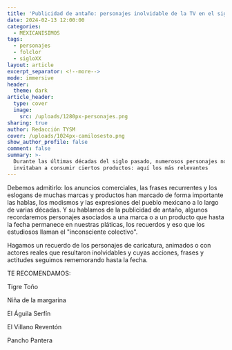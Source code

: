 ```yaml
---
title: 'Publicidad de antaño: personajes inolvidable de la TV en el siglo XX'
date: 2024-02-13 12:00:00
categories:
  - MEXICANISIMOS
tags:
  - personajes
  - folclor
  - sigloXX
layout: article
excerpt_separator: <!--more-->
mode: immersive
header:
  theme: dark
article_header:
  type: cover
  image:
    src: /uploads/1280px-personajes.png
sharing: true
author: Redacción TYSM
cover: /uploads/1024px-camilosesto.png
show_author_profile: false
comment: false
summary: >-
  Durante las últimas décadas del siglo pasado, numerosos personajes nos
  invitaban a consumir ciertos productos: aquí los más relevantes
---
```

Debemos admitirlo: los anuncios comerciales, las frases recurrentes y los eslogans de muchas marcas y productos han marcado de forma importante las hablas, los modismos y las expresiones del pueblo mexicano a lo largo de varias décadas. Y su hablamos de la publicidad de antaño, algunos recordaremos personajes asociados a una marca o a un producto que hasta la fecha permanece en nuestras pláticas, los recuerdos y eso que los estudiosos llaman el "inconsciente colectivo".

Hagamos un recuerdo de los personajes de caricatura, animados o con actores reales que resultaron inolvidables y cuyas acciones, frases y actitudes seguimos rememorando hasta la fecha.

TE RECOMENDAMOS:

Tigre Toño

Niña de la margarina

El Águila Serfín

El Villano Reventón

Pancho Pantera